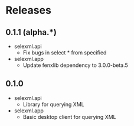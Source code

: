# Releases
## 0.1.1 (alpha.*)
- selexml.api
  - Fix bugs in select * from specified
- selexml.app
  - Update fenxlib dependency to 3.0.0-beta.5
## 0.1.0
- selexml.api
  - Library for querying XML
- selexml.app
  - Basic desktop client for querying XML